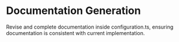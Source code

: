 # Documentation Generation

Revise and complete documentation inside configuration.ts, ensuring documentation is consistent with current implementation.